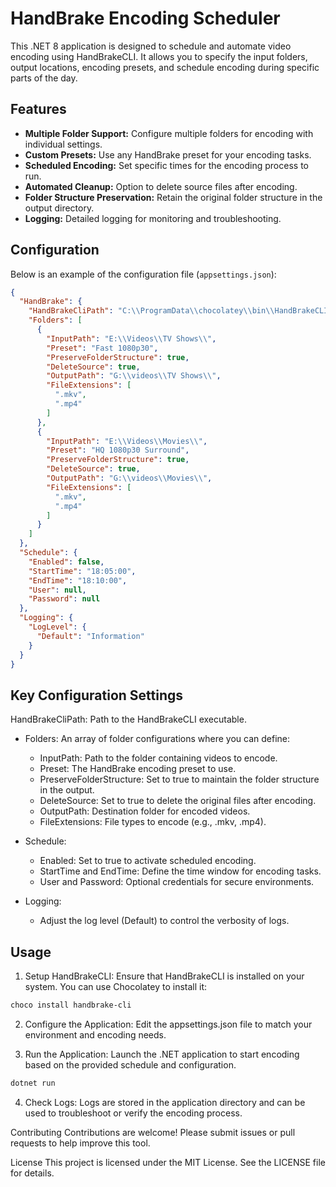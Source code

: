 # HandBrake Encoding Scheduler

This .NET 8 application is designed to schedule and automate video encoding using HandBrakeCLI. It allows you to specify the input folders, output locations, encoding presets, and schedule encoding during specific parts of the day.

## Features

- **Multiple Folder Support:** Configure multiple folders for encoding with individual settings.
- **Custom Presets:** Use any HandBrake preset for your encoding tasks.
- **Scheduled Encoding:** Set specific times for the encoding process to run.
- **Automated Cleanup:** Option to delete source files after encoding.
- **Folder Structure Preservation:** Retain the original folder structure in the output directory.
- **Logging:** Detailed logging for monitoring and troubleshooting.

## Configuration

Below is an example of the configuration file (`appsettings.json`):

```json
{
  "HandBrake": {
    "HandBrakeCliPath": "C:\\ProgramData\\chocolatey\\bin\\HandBrakeCLI.exe",
    "Folders": [
      {
        "InputPath": "E:\\Videos\\TV Shows\\",
        "Preset": "Fast 1080p30",
        "PreserveFolderStructure": true,
        "DeleteSource": true,
        "OutputPath": "G:\\videos\\TV Shows\\",
        "FileExtensions": [
          ".mkv",
          ".mp4"
        ]
      },
      {
        "InputPath": "E:\\Videos\\Movies\\",
        "Preset": "HQ 1080p30 Surround",
        "PreserveFolderStructure": true,
        "DeleteSource": true,
        "OutputPath": "G:\\videos\\Movies\\",
        "FileExtensions": [
          ".mkv",
          ".mp4"
        ]
      }
    ]
  },
  "Schedule": {
    "Enabled": false,
    "StartTime": "18:05:00",
    "EndTime": "18:10:00",
    "User": null,
    "Password": null
  },
  "Logging": {
    "LogLevel": {
      "Default": "Information"
    }
  }
}

```

## Key Configuration Settings
HandBrakeCliPath: Path to the HandBrakeCLI executable.

- Folders: An array of folder configurations where you can define:

    - InputPath: Path to the folder containing videos to encode.
    - Preset: The HandBrake encoding preset to use.
    - PreserveFolderStructure: Set to true to maintain the folder structure in the output.
    - DeleteSource: Set to true to delete the original files after encoding.
    - OutputPath: Destination folder for encoded videos.
    - FileExtensions: File types to encode (e.g., .mkv, .mp4).
- Schedule:

    - Enabled: Set to true to activate scheduled encoding.
    - StartTime and EndTime: Define the time window for encoding tasks.
    - User and Password: Optional credentials for secure environments.
- Logging:
    - Adjust the log level (Default) to control the verbosity of logs.

## Usage
1. Setup HandBrakeCLI:
Ensure that HandBrakeCLI is installed on your system. You can use Chocolatey to install it:
``` bash
choco install handbrake-cli
```
2. Configure the Application:
Edit the appsettings.json file to match your environment and encoding needs.

3. Run the Application:
Launch the .NET application to start encoding based on the provided schedule and configuration.
``` bash
dotnet run
```

4. Check Logs:
Logs are stored in the application directory and can be used to troubleshoot or verify the encoding process.

Contributing
Contributions are welcome! Please submit issues or pull requests to help improve this tool.

License
This project is licensed under the MIT License. See the LICENSE file for details.
